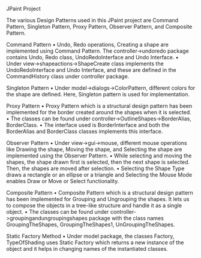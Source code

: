 JPaint Project

The various Design Patterns used in this JPaint project are Command Pattern, Singleton Pattern, Proxy Pattern, Observer Pattern, and Composite Pattern. 

Command Pattern
•	Undo, Redo operations, Creating a shape are implemented using Command Pattern. The controller->undoredo package contains Undo, Redo class, UndoRedoInterface and Undo Interface.
•	Under view->shapeactions->ShapeCreate class implements the UndoRedoInterface and Undo Interface, and these are defined in the CommandHistory class under controller package.


Singleton Pattern
•	Under model->dialogs->ColorPattern, different colors for the shape are defined. Here, Singleton pattern is used for implementation. 


Proxy Pattern
•	Proxy Pattern which is a structural design pattern has been implemented for the border created around the shapes when it is selected.
•	The classes can be found under controller->OutlineShapes->BorderAlias, BorderClass. 
•	The interface used is BorderInterface and both the BorderAlias and BorderClass classes implements this interface. 


Observer Pattern
•	Under view->gui->mouse, different mouse operations like Drawing the shape, Moving the shape, and Selecting the shape are implemented using the Observer Pattern.
•	While selecting and moving the shapes, the shape drawn first is selected, then the next shape is selected. Then, the shapes are moved after selection. 
•	Selecting the Shape Type draws a rectangle or an ellipse or a triangle and Selecting the Mouse Mode enables Draw or Move or Select functionality.


Composite Pattern
•	Composite Pattern which is a structural design pattern has been implemented for Grouping and Ungrouping the shapes. It lets us to compose the objects in a tree-like structure and handle it as a single object. 
•	The classes can be found under controller->groupingandungroupingshapes package with the class names GroupingTheShapes, GroupingTheShapes1, UnGroupingTheShapes.


Static Factory Method
•	Under model package, the classes Factory, TypeOfShading uses Static Factory which returns a new instance of the object and it helps in changing names of the instantiated classes. 
